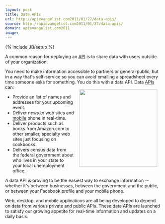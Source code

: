 ```yaml
---
layout: post
title: Data APIs
url: http://apievangelist.com2011/01/27/data-apis/
source: http://apievangelist.com2011/01/27/data-apis/
domain: apievangelist.com2011
image: 
---
```

{% include JB/setup %}
A common reason for deploying an <a href="http://www.apievangelist.com/">API</a> is to share data with users outside of your organization.<p></p>
You need to make information accessible to partners or general public, but in a way that's self-service so you can avoid emailing a spreadsheet every time someone asks for something.
<img style="padding: 15px;" src="http://kinlane-productions.s3.amazonaws.com/api-evangelist/matrix-data-streaming-api.jpg" alt="" width="250" align="right" />
You do this with a data API.  Data <a href="http://www.apievangelist.com/">APIs</a> can:
<ul class="mainlist">
	<li>Provide an list of names and addresses for your upcoming event.</li>
	<li>Deliver news to web sites and <a href="http://www.kinlane.com/category/mobile/">mobile</a> phone in real-time.</li>
	<li>Deliver products such as books from Amazon.com to other smaller, specialty web sites just focusing on cookbooks.</li>
	<li>Delivers census data from the federal government about who lives in your state to your local unemployment office.</li>
</ul>
A data API is proving to be the easiest way to exchange information -- whether it's between businesses, between the government and the public, or between your Facebook profile and your mobile phone.<p></p>
Web, desktop, and mobile applications are all being developed to depend on data from various private and public APIs.  These data APIs are launched to satisfy our growing appetite for real-time information and updates on a daily basis.
